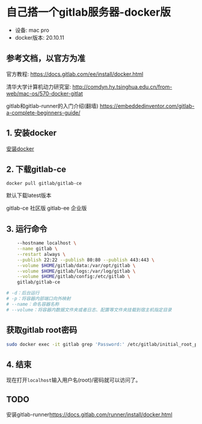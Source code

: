 
# 自己搭一个gitlab服务器-docker版

- 设备: mac pro
- docker版本: 20.10.11

## 参考文档，以官方为准

官方教程: <https://docs.gitlab.com/ee/install/docker.html>

清华大学计算机动力研究室: <http://comdyn.hy.tsinghua.edu.cn/from-web/mac-os/570-docker-gitlat>

gitlab和gitlab-runner的入门介绍(翻墙) <https://embeddedinventor.com/gitlab-a-complete-beginners-guide/>

## 1. 安装docker

[安装docker](../docker/docker.md)

## 2. 下载gitlab-ce

`docker pull gitlab/gitlab-ce`

默认下载latest版本

gitlab-ce 社区版
gitlab-ee 企业版

## 3. 运行命令

```bash sudo docker run -d \
    --hostname localhost \
    --name gitlab \
    --restart always \
    --publish 22:22 --publish 80:80 --publish 443:443 \
    --volume $HOME/gitlab/data:/var/opt/gitlab \
    --volume $HOME/gitlab/logs:/var/log/gitlab \
    --volume $HOME/gitlab/config:/etc/gitlab \
    gitlab/gitlab-ce

# -d：后台运行
# -p：将容器内部端口向外映射
# --name：命名容器名称
# --volume：将容器内数据文件夹或者日志、配置等文件夹挂载到宿主机指定目录
```

## 获取gitlab root密码

```bash
sudo docker exec -it gitlab grep 'Password:' /etc/gitlab/initial_root_password
```

## 4. 结束

现在打开`localhost`输入用户名(root)/密码就可以访问了。


## TODO

安装gitlab-runner<https://docs.gitlab.com/runner/install/docker.html>